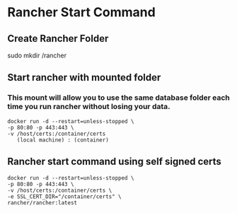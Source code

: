 # Rancher Start Command

## Create Rancher Folder

sudo mkdir /rancher

## Start rancher with mounted folder

### This mount will allow you to use the same database folder each time you run rancher without losing your data.

    docker run -d --restart=unless-stopped \
    -p 80:80 -p 443:443 \
    -v /host/certs:/container/certs
       (local machine) : (container)




## Rancher start command using self signed certs

    docker run -d --restart=unless-stopped \
    -p 80:80 -p 443:443 \
    -v /host/certs:/container/certs \
    -e SSL_CERT_DIR="/container/certs" \
    rancher/rancher:latest